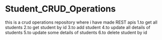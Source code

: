 # Student_CRUD_Operations
this is a crud operations repository 
where i have made REST apis
1.to get all students
2.to get student by id
3.to add student 
4.to update all details of students
5.to update some details of students
6.to delete student by id
